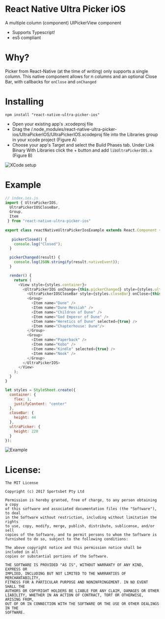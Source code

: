 # React Native Ultra Picker iOS

A multiple column (component) UIPickerView component 

  - Supports Typescript!
  - es5 compliant

# Why?

Picker from React-Native (at the time of writing) only supports a single column. This native component allows for n columns and an optional Close Bar, with callbacks for `onClose` and `onChanged`

# Installing

``` 
npm install "react-native-ultra-picker-ios"
```
- Open your existing app's .xcodeproj file
- Drag the /.node_modules/react-native-ultra-picker-ios/UltraPickerIOS/UltraPickerIOS.xcodeproj file into the Libraries group in your xcode project (Figure A)
- Choose your app's Target and select the Build Phases tab.
Under Link Binary With Libraries click the + button and add `libUltraPickerIOS.a` (Figure B)

![XCode setup](http://i.imgur.com/ko69aL3.png)

# Example

```js
// index.ios.js
import { UltraPickerIOS, 
  UltraPickerIOSCloseBar, 
  Group,
  Item
 } from "react-native-ultra-picker-ios"
 
export class reactNativeUltraPickerIosExample extends React.Component {
   
   pickerClosed() {
    console.log("Closed");
  }

  pickerChanged(result) {
    console.log(JSON.stringify(result.nativeEvent));
  }

  render() {
    return (  
      <View style={styles.container}>
        <UltraPickerIOS onChange={this.pickerChanged} style={styles.ultraPicker}>
          <UltraPickerIOSCloseBar style={styles.closeBar} onClose={this.pickerClosed} />
          <Group>
            <Item name="Dune" />
            <Item name="Dune Messiah" />
            <Item name="Children of Dune" />
            <Item name="God Emperor of Dune" />
            <Item name="Heretics of Dune" selected={true} />
            <Item name="Chapterhouse: Dune"/>
          </Group>
          <Group>
            <Item name="Paperback" />
            <Item name="Kobo" />
            <Item name="Kindle" selected={true} />
            <Item name="Nook" />
          </Group>
        </UltraPickerIOS>
      </View>
    );
  }
}

let styles = StyleSheet.create({
  container: {
    flex: 1,
    justifyContent: "center"
  },
  closeBar: {
    height: 44
  },
  ultraPicker: {
    height: 220
  }
});
```

![Example](http://i.imgur.com/QJCljAq.png)


# License:

```
The MIT License

Copyright (c) 2017 Sportsbet Pty Ltd

Permission is hereby granted, free of charge, to any person obtaining a copy
of this software and associated documentation files (the "Software"), to deal
in the Software without restriction, including without limitation the rights
to use, copy, modify, merge, publish, distribute, sublicense, and/or sell
copies of the Software, and to permit persons to whom the Software is
furnished to do so, subject to the following conditions:

The above copyright notice and this permission notice shall be included in all
copies or substantial portions of the Software.

THE SOFTWARE IS PROVIDED "AS IS", WITHOUT WARRANTY OF ANY KIND, EXPRESS OR
IMPLIED, INCLUDING BUT NOT LIMITED TO THE WARRANTIES OF MERCHANTABILITY,
FITNESS FOR A PARTICULAR PURPOSE AND NONINFRINGEMENT. IN NO EVENT SHALL THE
AUTHORS OR COPYRIGHT HOLDERS BE LIABLE FOR ANY CLAIM, DAMAGES OR OTHER
LIABILITY, WHETHER IN AN ACTION OF CONTRACT, TORT OR OTHERWISE, ARISING FROM,
OUT OF OR IN CONNECTION WITH THE SOFTWARE OR THE USE OR OTHER DEALINGS IN THE
SOFTWARE.
```
